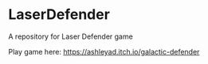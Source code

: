 # LaserDefender
A repository for Laser Defender game

Play game here: https://ashleyad.itch.io/galactic-defender 
